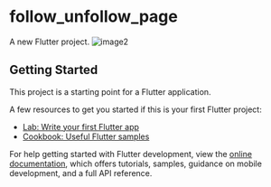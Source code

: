 # follow_unfollow_page


A new Flutter project.
![image2](https://github.com/TalhaAbbas-code/follow_unfollow_page_/assets/141476903/373c4def-8131-4625-97cc-60f3d26d82f8)

## Getting Started

This project is a starting point for a Flutter application.

A few resources to get you started if this is your first Flutter project:

- [Lab: Write your first Flutter app](https://docs.flutter.dev/get-started/codelab)
- [Cookbook: Useful Flutter samples](https://docs.flutter.dev/cookbook)

For help getting started with Flutter development, view the
[online documentation](https://docs.flutter.dev/), which offers tutorials,
samples, guidance on mobile development, and a full API reference.
